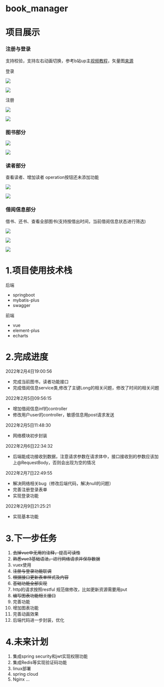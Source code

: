 # book_manager

# 项目展示

### 注册与登录

支持校验，支持左右动画切换，参考b站up主[视频教程](https://www.bilibili.com/video/BV1PZ4y1G7bu?spm_id_from=333.999.0.0)，矢量图[来源](https://www.iconfont.cn/)

登录

![](./img/登录.png)

![](./img/登录验证.png)

注册

![](./img/注册.png)

![](./img/注册验证.png)

### 图书部分

![](./img/全部图书.png)

![](./img/增加图书.png)

### 读者部分

查看读者、增加读者 operation按钮还未添加功能

![](./img/全部读者.png)

![](./img/增加读者.png)

### 借阅信息部分

借书、还书、查看全部图书(支持按借出时间，当前借阅信息状态进行筛选)

![](./img/借书.png)

![](./img/还书.png)

![](./img/全部信息.png)

# 1.项目使用技术栈

后端

- springboot
- mybatis-plus
- swagger



前端

- vue
- element-plus
- echarts



# 2.完成进度

2022年2月4日19:00:56

- 完成当前图书，读者功能接口
- 完成借阅信息service类,修改了主键Long的相关问题，修改了时间的相关问题



2022年2月5日09:56:15

- 增加借阅信息inf的controller
- 修改用户user的controller，敏感信息用post请求发送

2022年2月5日11:48:30

- 网络模块初步封装

2022年2月6日22:34:32

- 后端能成功接收到数据，注意请求参数在请求体中，接口接收到的参数应该加上@RequestBody，否则会出现为空的情况

2022年2月7日22:49:55

- 解决网络相关bug（修改后端代码，解决null的问题）
- 完善注册登录表单
- 实现登录功能

2022年2月9日21:25:21

- 实现基本功能

# 3.下一步任务

1. ~~去掉vue中无用的注释，提高可读性~~
2. ~~熟悉vue3基础语法，进行网络请求并保存数据~~
3. vuex使用
4. ~~注册与登录功能联调~~
5. ~~根据接口更新表单样式及内容~~
6. ~~基础功能全部实现~~
7. http的请求按照restful 规范做修改，比如更新资源需要用put
8. ~~编写图表功能相关接口~~
8. 完善功能
9. 增加图表功能
10. 完善动画效果
11. 后端代码进一步封装，优化

# 4.未来计划

1. 集成spring security和jwt实现权限功能
2. 集成Redis等实现验证码功能
3. linux部署
4. spring cloud
5. Nginx ...
